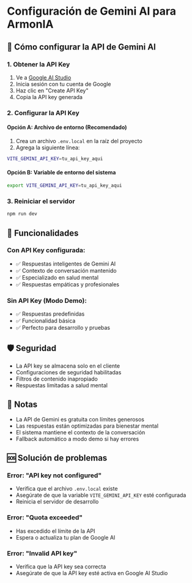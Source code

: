 # Configuración de Gemini AI para ArmonIA

## 🚀 Cómo configurar la API de Gemini AI

### 1. Obtener la API Key

1. Ve a [Google AI Studio](https://makersuite.google.com/app/apikey)
2. Inicia sesión con tu cuenta de Google
3. Haz clic en "Create API Key"
4. Copia la API key generada

### 2. Configurar la API Key

#### Opción A: Archivo de entorno (Recomendado)

1. Crea un archivo `.env.local` en la raíz del proyecto
2. Agrega la siguiente línea:
```bash
VITE_GEMINI_API_KEY=tu_api_key_aqui
```

#### Opción B: Variable de entorno del sistema

```bash
export VITE_GEMINI_API_KEY=tu_api_key_aqui
```

### 3. Reiniciar el servidor

```bash
npm run dev
```

## 🔧 Funcionalidades

### Con API Key configurada:
- ✅ Respuestas inteligentes de Gemini AI
- ✅ Contexto de conversación mantenido
- ✅ Especializado en salud mental
- ✅ Respuestas empáticas y profesionales

### Sin API Key (Modo Demo):
- ✅ Respuestas predefinidas
- ✅ Funcionalidad básica
- ✅ Perfecto para desarrollo y pruebas

## 🛡️ Seguridad

- La API key se almacena solo en el cliente
- Configuraciones de seguridad habilitadas
- Filtros de contenido inapropiado
- Respuestas limitadas a salud mental

## 📝 Notas

- La API de Gemini es gratuita con límites generosos
- Las respuestas están optimizadas para bienestar mental
- El sistema mantiene el contexto de la conversación
- Fallback automático a modo demo si hay errores

## 🆘 Solución de problemas

### Error: "API key not configured"
- Verifica que el archivo `.env.local` existe
- Asegúrate de que la variable `VITE_GEMINI_API_KEY` esté configurada
- Reinicia el servidor de desarrollo

### Error: "Quota exceeded"
- Has excedido el límite de la API
- Espera o actualiza tu plan de Google AI

### Error: "Invalid API key"
- Verifica que la API key sea correcta
- Asegúrate de que la API key esté activa en Google AI Studio
